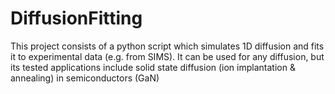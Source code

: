 # DiffusionFitting
This project consists of a python script which simulates 1D diffusion and fits it to experimental data (e.g. from SIMS). It can be used for any diffusion, but its tested applications include solid state diffusion (ion implantation &amp; annealing) in semiconductors (GaN)
